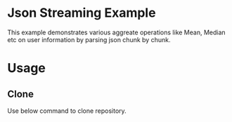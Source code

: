 # Json Streaming Example
This example demonstrates various aggreate operations like Mean, Median etc on user information by parsing json chunk by chunk.

# Usage
## Clone
Use below command to clone repository.
